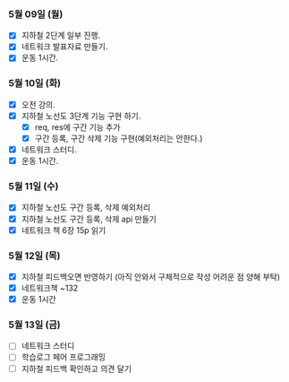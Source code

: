 ### 5월 09일 (월)
- [x] 지하철 2단계 일부 진행. 
- [x] 네트워크 발표자료 만들기. 
- [x] 운동 1시간.

### 5월 10일 (화)
- [x] 오전 강의.
- [x] 지하철 노선도 3단계 기능 구현 하기.
  -[x] req, res에 구간 기능 추가
  -[x] 구간 등록, 구간 삭제 기능 구현(예외처리는 안한다.)
- [x] 네트워크 스터디.
- [x] 운동 1시간.

### 5월 11일 (수)
- [x] 지하철 노선도 구간 등록, 삭제 예외처리 
- [x] 지하철 노선도 구간 등록, 삭제 api 만들기 
- [x] 네트워크 책 6장 15p 읽기

### 5월 12일 (목)
- [x] 지하철 피드백오면 반영하기 (아직 안와서 구체적으로 작성 어려운 점 양해 부탁)
- [x] 네트워크책 ~132 
- [x] 운동 1시간

### 5월 13일 (금)
- [ ] 네트워크 스터디 
- [ ] 학습로그 페어 프로그래밍 
- [ ] 지하철 피드백 확인하고 의견 달기 